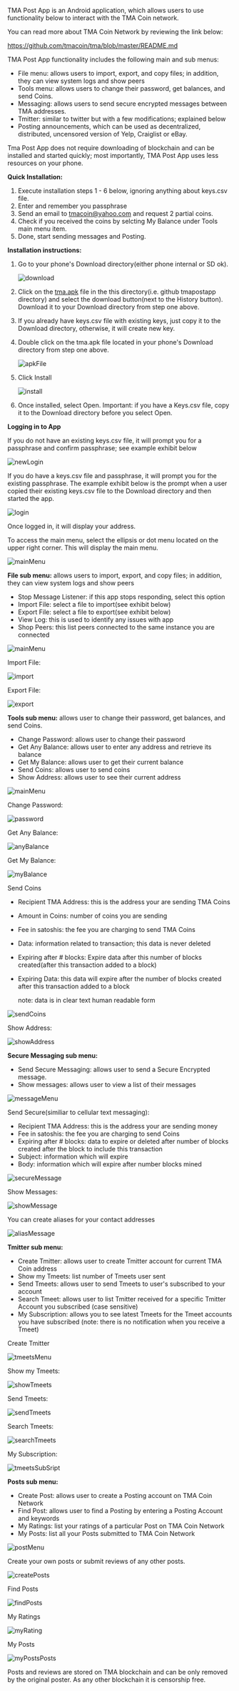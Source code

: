 TMA Post App is an Android application, which allows users to use functionality below to interact with the TMA Coin network.

You can read more about TMA Coin Network by reviewing the link below:

https://github.com/tmacoin/tma/blob/master/README.md

TMA Post App functionality includes the following main and sub menus:

* File menu: allows users to import, export, and copy files; in addition, they can view system logs and show peers
* Tools menu: allows users to change their password, get balances, and send Coins.
* Messaging: allows users to send secure encrypted messages between TMA addresses.
* Tmitter: similar to twitter but with a few modifications; explained below
* Posting announcements,  which can be used as decentralized, distributed, uncensored version of Yelp, Craiglist or eBay.

Tma Post App does not require downloading of blockchain and can be installed and started quickly; most importantly, TMA Post App uses less resources on your phone. 

<b>Quick Installation:</b>

1. Execute installation steps 1 - 6 below, ignoring anything about keys.csv file.
2. Enter and remember you passphrase
3. Send an email to tmacoin@yahoo.com and request 2 partial coins.
4. Check if you received the coins by selcting My Balance under Tools main menu item.
5. Done, start sending messages and Posting.

<b>Installation instructions:</b>

1. Go to your phone's Download directory(either phone internal or SD ok). 

   ![download](app/images/android1.png)
   

2. Click on the  <a href="tma.apk" tagret="_blank" download="tma.apk">tma.apk</a> file in the this directory(i.e. github tmapostapp directory) and select the download button(next to the History button). Download it to your Download directory from step one above.


3. If you already have keys.csv file with existing keys, just copy it to the Download directory, otherwise, it will create new key. 
4. Double click on the tma.apk file located in your phone's Download directory from step one above. 

   ![apkFile](app/images/android2.png)

5. Click Install

   ![install](app/images/android3.png)

6. Once installed, select Open. Important: if you have a Keys.csv file, copy it to the Download directory before you select Open.

<b>Logging in to App</b>

If you do not have an existing keys.csv file, it will prompt  you for a passphrase and confirm passphrase; see example exhibit below

  ![newLogin](app/images/android4b.png)

If you do have a keys.csv file and passphrase, it will prompt you for the existing passphrase. The example exhibit below is the prompt when a user  copied their existing keys.csv file to the Download directory and then started the app.

  ![login](app/images/android4a.png)

Once logged in, it will display your address.

To access the main menu, select the ellipsis or dot menu located on the upper right corner. This will display the main menu.

  ![mainMenu](app/images/android5.png)



<b>File sub menu:</b> allows users to import, export, and copy files; in addition, they can view system logs and show peers
* Stop Message Listener: if this app stops responding, select this option
* Import File: select a file to import(see exhibit below)
* Export File: select a file to export(see exhibit below)
* View Log: this is used to identify any issues with app
* Shop Peers: this list peers connected to the same instance you are connected
    
![mainMenu](app/images/android8.png)

 Import File:
 
 ![import](app/images/android6.png)


 Export File:
 
 ![export](app/images/android7.png)
 


<b>Tools sub menu:</b> allows user to change their password, get balances, and send Coins.
* Change Password: allows user to change their password
* Get Any Balance: allows user to enter any address and retrieve its balance
* Get My Balance: allows user to get their current balance 
* Send Coins: allows user to send coins
* Show Address: allows user to see their current address

![mainMenu](app/images/android9.png)

 Change Password:
 
 ![password](app/images/android10.png)
 
 Get Any Balance:
 
 ![anyBalance](app/images/android11.png)
 
 Get My Balance:
 
 ![myBalance](app/images/android12.png)
 
 
 Send Coins
* Recipient TMA Address: this is the address your are sending TMA Coins 
* Amount in Coins: number of coins you are sending
* Fee in satoshis: the fee you are charging to send TMA Coins
* Data: information related to transaction; this data is never deleted
* Expiring after # blocks: Expire data after this number of blocks created(after this transaction added to a block)
* Expiring Data: this data will expire after the number of blocks created after this transaction added to a block

  note: data is in clear text human readable form

 ![sendCoins](app/images/android13.png)

Show Address:

![showAddress](app/images/android14.png)



<b>Secure Messaging sub menu:</b>
* Send Secure Messaging: allows user to send a Secure Encrypted message.
* Show messages: allows user to view a list of their messages

![messageMenu](app/images/android15.png)

Send Secure(similiar to cellular text messaging):
* Recipient TMA Address: this is the address your are sending money 
* Fee in satoshis: the fee you are charging to send Coins
* Expiring after # blocks: data to expire or deleted after number of blocks created after the block to include this transaction
* Subject: information which will expire
* Body: information which will expire after number blocks mined

![secureMessage](app/images/android16.png)

Show Messages:

![showMessage](app/images/android17.png)


You can create aliases for your contact addresses

![aliasMessage](app/images/android17a.png)


<b>Tmitter sub menu:</b>
* Create Tmitter: allows user to create Tmitter account for current TMA Coin address
* Show my Tmeets: list number of Tmeets user sent            
* Send Tmeets: allows user to send Tmeets to user's subscribed to your account
* Search Tmeet: allows user to list Tmitter received for a specific Tmitter Account you subscribed (case sensitive)
* My Subscription: allows you to see latest Tmeets for the Tmeet accounts you have subscribed (note: there is no notification when you receive a Tmeet)

Create Tmitter

![tmeetsMenu](app/images/android18.png)

Show my Tmeets:

![showTmeets](app/images/android19.png)


Send Tmeets:

![sendTmeets](app/images/android20.png)


Search Tmeets:

![searchTmeets](app/images/android21.png)


My Subscription:

![tmeetsSubSript](app/images/android22.png)


<b>Posts sub menu:</b>
* Create Post: allows user to create a Posting account on TMA Coin Network
* Find Post: allows user to find a Posting by entering a Posting Account and keywords        
* My Ratings: list your ratings of a particular Post on TMA Coin Network
* My Posts: list all your Posts submitted to TMA Coin Network

![postMenu](app/images/android23.png)

Create your own posts or submit reviews of any other posts.

![createPosts](app/images/android28.png)

Find Posts

![findPosts](app/images/android24.png)

My Ratings

![myRating](app/images/android25.png)

My Posts

![myPostsPosts](app/images/android27.png)






Posts and reviews are stored on TMA blockchain and can be only removed by the original poster. As any other blockchain it is censorship free.


